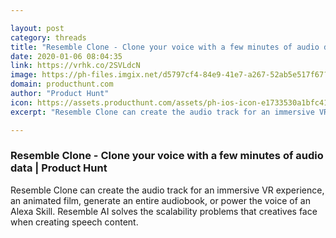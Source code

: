```yaml
---

layout: post
category: threads
title: "Resemble Clone - Clone your voice with a few minutes of audio data"
date: 2020-01-06 08:04:35
link: https://vrhk.co/2SVLdcN
image: https://ph-files.imgix.net/d5797cf4-84e9-41e7-a267-52ab5e517f67?auto=format&fit=crop&h=512&w=1024
domain: producthunt.com
author: "Product Hunt"
icon: https://assets.producthunt.com/assets/ph-ios-icon-e1733530a1bfc41080db8161823f1ef262cdbbc933800c0a2a706f70eb9c277a.png
excerpt: "Resemble Clone can create the audio track for an immersive VR experience, an animated film, generate an entire audiobook, or power the voice of an Alexa Skill. Resemble AI solves the scalability problems that creatives face when creating speech content."

---
```


### Resemble Clone - Clone your voice with a few minutes of audio data | Product Hunt

Resemble Clone can create the audio track for an immersive VR experience, an animated film, generate an entire audiobook, or power the voice of an Alexa Skill. Resemble AI solves the scalability problems that creatives face when creating speech content.